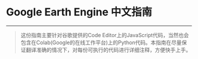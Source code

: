# Google Earth Engine 中文指南

---

> 这份指南主要针对谷歌提供的Code Editor上的JavaScript代码，当然也会包含在Colab(Google的在线工作平台)上的Python代码。本指南在尽量保证翻译准确的情况下，对每份可执行的代码进行详细注释，方便快手上手。
